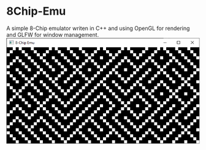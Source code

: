 # 8Chip-Emu

A simple 8-Chip emulator writen in C++ and using OpenGL for rendering and GLFW for window management.
![Maze](Docs/Images/Maze.png "Maze")